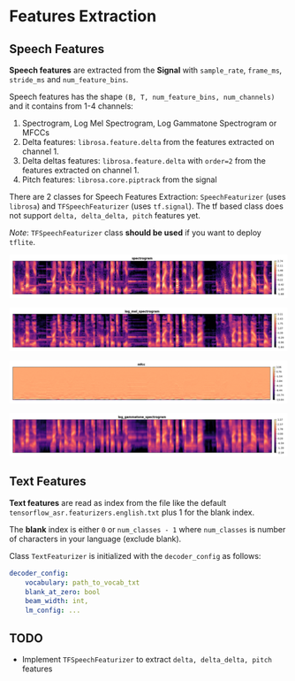 # Features Extraction

## Speech Features

**Speech features** are extracted from the **Signal** with `sample_rate`, `frame_ms`, `stride_ms` and `num_feature_bins`.

Speech features has the shape `(B, T, num_feature_bins, num_channels)` and it contains from 1-4 channels:

1. Spectrogram, Log Mel Spectrogram, Log Gammatone Spectrogram or MFCCs
2. Delta features: `librosa.feature.delta` from the features extracted on channel 1.
3. Delta deltas features: `librosa.feature.delta` with `order=2` from the features extracted on channel 1.
4. Pitch features: `librosa.core.piptrack` from the signal

There are 2 classes for Speech Features Extraction: `SpeechFeaturizer` (uses `librosa`) and `TFSpeechFeaturizer` (uses `tf.signal`). The tf based class does not support `delta, delta_delta, pitch` features yet.

_Note_: `TFSpeechFeaturizer` class **should be used** if you want to deploy `tflite`.

![Spectrogram](./figs/spectrogram.png)

![Log Mel Spectrogram](./figs/log_mel_spectrogram.png)

![MFCCs](./figs/mfcc.png)

![Log Gammatone Spectrogram](./figs/log_gammatone_spectrogram.png)

## Text Features

**Text features** are read as index from the file like the default `tensorflow_asr.featurizers.english.txt` plus 1 for the blank index.

The **blank** index is either `0` or `num_classes - 1` where `num_classes` is number of characters in your language (exclude blank).

Class `TextFeaturizer` is initialized with the `decoder_config` as follows:

```yaml
decoder_config:
    vocabulary: path_to_vocab_txt
    blank_at_zero: bool
    beam_width: int,
    lm_config: ...
```

## TODO

-   Implement `TFSpeechFeaturizer` to extract `delta, delta_delta, pitch` features
